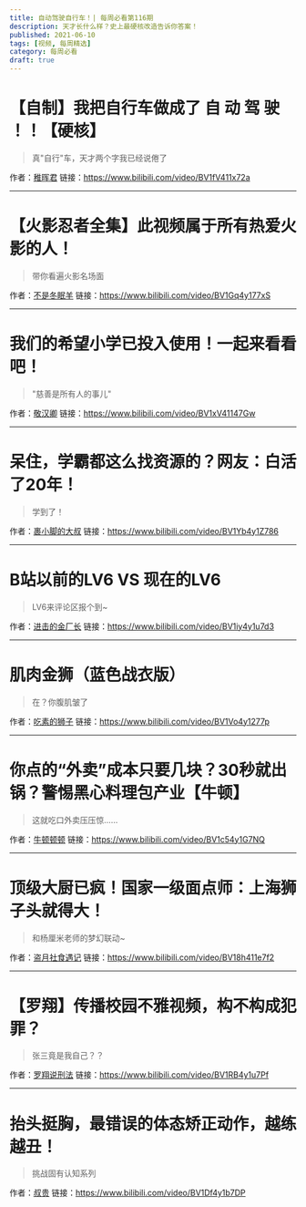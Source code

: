 ```yaml
---
title: 自动驾驶自行车！| 每周必看第116期
description: 天才长什么样？史上最硬核改造告诉你答案！
published: 2021-06-10
tags: [视频, 每周精选]
category: 每周必看
draft: true
---
```


# 【自制】我把自行车做成了 自 动 驾 驶 ！！【硬核】
> 真"自行"车，天才两个字我已经说倦了

作者：[稚晖君](https://space.bilibili.com/20259914)
链接：https://www.bilibili.com/video/BV1fV411x72a

---

# 【火影忍者全集】此视频属于所有热爱火影的人！
> 带你看遍火影名场面

作者：[不是冬眠羊](https://space.bilibili.com/406495482)
链接：https://www.bilibili.com/video/BV1Gq4y177xS

---

# 我们的希望小学已投入使用！一起来看看吧！
> "慈善是所有人的事儿"

作者：[敬汉卿](https://space.bilibili.com/9824766)
链接：https://www.bilibili.com/video/BV1xV41147Gw

---

# 呆住，学霸都这么找资源的？网友：白活了20年！
> 学到了！

作者：[裹小脚的大叔](https://space.bilibili.com/419058522)
链接：https://www.bilibili.com/video/BV1Yb4y1Z786

---

# B站以前的LV6 VS 现在的LV6
> LV6来评论区报个到~

作者：[进击的金厂长](https://space.bilibili.com/321422126)
链接：https://www.bilibili.com/video/BV1iy4y1u7d3

---

# 肌肉金狮（蓝色战衣版）
> 在？你腹肌皱了

作者：[吃素的狮子](https://space.bilibili.com/808171)
链接：https://www.bilibili.com/video/BV1Vo4y1277p

---

# 你点的“外卖”成本只要几块？30秒就出锅？警惕黑心料理包产业【牛顿】
> 这就吃口外卖压压惊……

作者：[牛顿顿顿](https://space.bilibili.com/303740257)
链接：https://www.bilibili.com/video/BV1c54y1G7NQ

---

# 顶级大厨已疯！国家一级面点师：上海狮子头就得大！
> 和杨厘米老师的梦幻联动~

作者：[盗月社食遇记](https://space.bilibili.com/99157282)
链接：https://www.bilibili.com/video/BV18h411e7f2

---

# 【罗翔】传播校园不雅视频，构不构成犯罪？
> 张三竟是我自己？？

作者：[罗翔说刑法](https://space.bilibili.com/517327498)
链接：https://www.bilibili.com/video/BV1RB4y1u7Pf

---

# 抬头挺胸，最错误的体态矫正动作，越练越丑！
> 挑战固有认知系列

作者：[叔贵](https://space.bilibili.com/1531707)
链接：https://www.bilibili.com/video/BV1Df4y1b7DP


